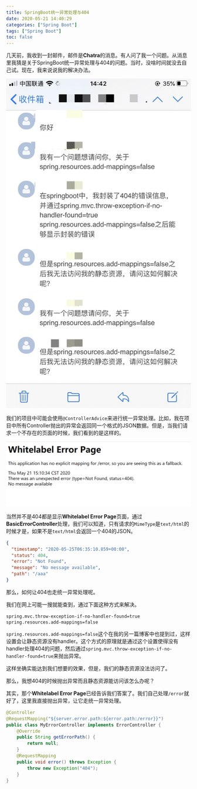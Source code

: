 ```yaml
---
title: SpringBoot统一异常处理与404
date: 2020-05-21 14:40:29
categories: ["Spring Boot"]
tags: ["Spring Boot"]
toc: false
---
```


几天前，我收到一封邮件，邮件是**Chatra**的消息。有人问了我一个问题。从消息里我猜是关于SpringBoot统一异常处理与404的问题。当时，没啥时间就没去自己试。现在，我来说说我的解决办法。

![这是一张图片](/image/SpringBoot统一异常处理与404/1.jpg)

<!--more-->

我们的项目中可能会使用`@ControllerAdvice`来进行统一异常处理。比如，我在项目中所有Controller抛出的异常会返回同一个格式的JSON数据。但是，当我们请求一个不存在的页面的时候，我们看到的是这样的。

![这是一张图片](/image/SpringBoot统一异常处理与404/2.png)

当然并不是404都是显示**Whitelabel Error Page**页面，通过**BasicErrorController**处理，我们可以知道，只有请求的`MimeType`是`text/html`的时候才是，如果不是`text/html`会返回一个404的JSON。

```json
{
  "timestamp": "2020-05-25T06:35:10.859+00:00",
  "status": 404,
  "error": "Not Found",
  "message": "No message available",
  "path": "/aaa"
}
```

那么，如何让404也走统一异常处理呢。

我们在网上可能一搜就能查到，通过下面这种方式来解决。

```properties
spring.mvc.throw-exception-if-no-handler-found=true
spring.resources.add-mappings=false
```

`spring.resources.add-mappings=false`这个在我的另一篇博客中也提到过，这样设置会让静态资源没有handler。这个方式的原理就是通过这个设置使得没有handler处理404的问题，然后通过`spring.mvc.throw-exception-if-no-handler-found=true`来抛出异常。

这样坐确实能达到我们想要的效果，但是，我们的静态资源没法访问了。

那么，我想404的时候抛出异常而且静态资源能访问该怎么办呢？

其实，那个**Whitelabel Error Page**已经告诉我们答案了。我们自己处理`/error`就好了，这里我直接抛出异常，让它走统一异常处理。

```java
@Controller
@RequestMapping("${server.error.path:${error.path:/error}}")
public class MyErrorController implements ErrorController {
    @Override
    public String getErrorPath() {
        return null;
    }
    @RequestMapping
    public void error() throws Exception {
        throw new Exception("404");
    }
}
```

